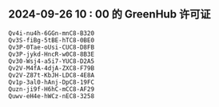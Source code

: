 ## 2024-09-26 10 : 00 的 GreenHub 许可证
```
Qv4i-nu4h-6GGn-mnC8-B320
Qv3S-fiBg-5tBE-hTC8-0BE0
Qv3P-0Tae-oUsi-CUC8-D8FB
Qv3P-jykd-HncR-w0C8-8B3E
Qv30-Wsj4-a5i7-YUC8-D2A5
Qv2V-M4fA-4djA-ZXC8-F79B
Qv2V-Z87t-KbJH-LDC8-4E8A
Qv1p-3al0-hAnj-DpC8-19FC
Quzn-ji9f-H6hC-mCC8-AF29
Quwv-eH4e-hWCz-nEC8-3258
```
